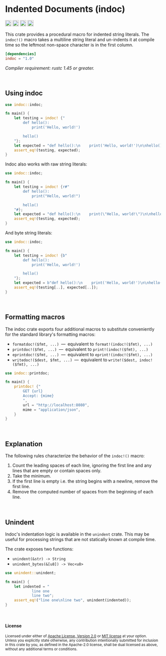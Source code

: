 Indented Documents (indoc)
==========================

[<img alt="github" src="https://img.shields.io/badge/github-dtolnay/indoc-8da0cb?style=for-the-badge&labelColor=555555&logo=github" height="20">](https://github.com/dtolnay/indoc)
[<img alt="crates.io" src="https://img.shields.io/crates/v/indoc.svg?style=for-the-badge&color=fc8d62&logo=rust" height="20">](https://crates.io/crates/indoc)
[<img alt="docs.rs" src="https://img.shields.io/badge/docs.rs-indoc-66c2a5?style=for-the-badge&labelColor=555555&logo=docs.rs" height="20">](https://docs.rs/indoc)
[<img alt="build status" src="https://img.shields.io/github/workflow/status/dtolnay/indoc/CI/master?style=for-the-badge" height="20">](https://github.com/dtolnay/indoc/actions?query=branch%3Amaster)

This crate provides a procedural macro for indented string literals. The
`indoc!()` macro takes a multiline string literal and un-indents it at compile
time so the leftmost non-space character is in the first column.

```toml
[dependencies]
indoc = "1.0"
```

*Compiler requirement: rustc 1.45 or greater.*

<br>

## Using indoc

```rust
use indoc::indoc;

fn main() {
    let testing = indoc! {"
        def hello():
            print('Hello, world!')

        hello()
    "};
    let expected = "def hello():\n    print('Hello, world!')\n\nhello()\n";
    assert_eq!(testing, expected);
}
```

Indoc also works with raw string literals:

```rust
use indoc::indoc;

fn main() {
    let testing = indoc! {r#"
        def hello():
            print("Hello, world!")

        hello()
    "#};
    let expected = "def hello():\n    print(\"Hello, world!\")\n\nhello()\n";
    assert_eq!(testing, expected);
}
```

And byte string literals:

```rust
use indoc::indoc;

fn main() {
    let testing = indoc! {b"
        def hello():
            print('Hello, world!')

        hello()
    "};
    let expected = b"def hello():\n    print('Hello, world!')\n\nhello()\n";
    assert_eq!(testing[..], expected[..]);
}
```

<br>

## Formatting macros

The indoc crate exports four additional macros to substitute conveniently for
the standard library's formatting macros:

- `formatdoc!($fmt, ...)`&ensp;&mdash;&ensp;equivalent to `format!(indoc!($fmt), ...)`
- `printdoc!($fmt, ...)`&ensp;&mdash;&ensp;equivalent to `print!(indoc!($fmt), ...)`
- `eprintdoc!($fmt, ...)`&ensp;&mdash;&ensp;equivalent to `eprint!(indoc!($fmt), ...)`
- `writedoc!($dest, $fmt, ...)`&ensp;&mdash;&ensp;equivalent to `write!($dest, indoc!($fmt), ...)`

```rust
use indoc::printdoc;

fn main() {
    printdoc! {"
        GET {url}
        Accept: {mime}
        ",
        url = "http://localhost:8080",
        mime = "application/json",
    }
}
```

<br>

## Explanation

The following rules characterize the behavior of the `indoc!()` macro:

1. Count the leading spaces of each line, ignoring the first line and any lines
   that are empty or contain spaces only.
2. Take the minimum.
3. If the first line is empty i.e. the string begins with a newline, remove the
   first line.
4. Remove the computed number of spaces from the beginning of each line.

<br>

## Unindent

Indoc's indentation logic is available in the `unindent` crate. This may be
useful for processing strings that are not statically known at compile time.

The crate exposes two functions:

- `unindent(&str) -> String`
- `unindent_bytes(&[u8]) -> Vec<u8>`

```rust
use unindent::unindent;

fn main() {
    let indented = "
            line one
            line two";
    assert_eq!("line one\nline two", unindent(indented));
}
```

<br>

#### License

<sup>
Licensed under either of <a href="LICENSE-APACHE">Apache License, Version
2.0</a> or <a href="LICENSE-MIT">MIT license</a> at your option.
</sup>

<br>

<sub>
Unless you explicitly state otherwise, any contribution intentionally submitted
for inclusion in this crate by you, as defined in the Apache-2.0 license, shall
be dual licensed as above, without any additional terms or conditions.
</sub>
